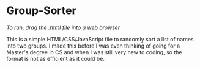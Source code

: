 # Group-Sorter

*To run, drag the .html file into a web browser*

This is a simple HTML/CSS/JavaScript file to randomly sort a list of names into two groups. I made this before I was even thinking of going for a Master's degree in CS and when I was still very new to coding, so the format is not as efficient as it could be.
